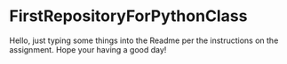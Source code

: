 # FirstRepositoryForPythonClass
Hello, just typing some things into the Readme per the instructions on the assignment. Hope your having a good day!
